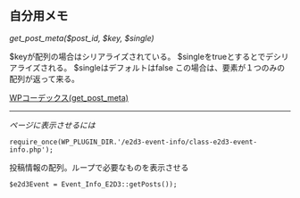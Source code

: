 ## 自分用メモ

 *get_post_meta($post_id, $key, $single)* 

$keyが配列の場合はシリアライズされている。
$singleをtrueとするとでデシリアライズされる。
$singleはデフォルトはfalse
この場合は、要素が１つのみの配列が返って来る。

[WPコーデックス(get_post_meta)](https://wpdocs.osdn.jp/%E9%96%A2%E6%95%B0%E3%83%AA%E3%83%95%E3%82%A1%E3%83%AC%E3%83%B3%E3%82%B9/get_post_meta)

---

 *ページに表示させるには* 

`require_once(WP_PLUGIN_DIR.'/e2d3-event-info/class-e2d3-event-info.php');`

投稿情報の配列。ループで必要なものを表示させる

`$e2d3Event = Event_Info_E2D3::getPosts());`